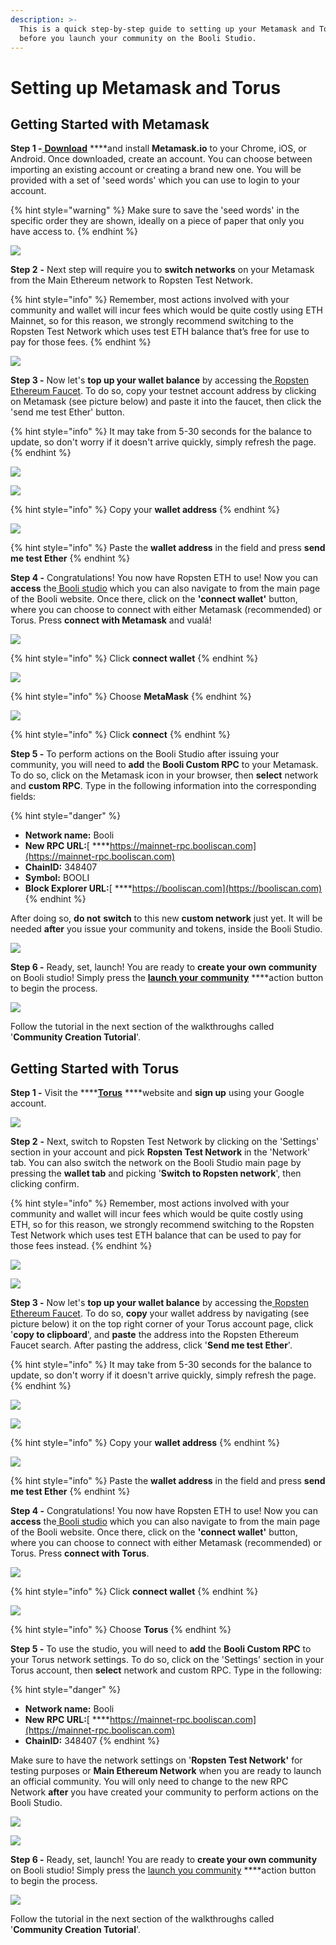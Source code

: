 ```yaml
---
description: >-
  This is a quick step-by-step guide to setting up your Metamask and Torus
  before you launch your community on the Booli Studio.
---
```


# Setting up Metamask and Torus

## Getting Started with Metamask

**Step 1 -**[ **Download**](https://metamask.io/download.html) ****and install **Metamask.io** to your Chrome, iOS, or Android. Once downloaded, create an account. You can choose between importing an existing account or creating a brand new one. You will be provided with a set of 'seed words' which you can use to login to your account. 

{% hint style="warning" %}
Make sure to save the 'seed words' in the specific order they are shown, ideally on a piece of paper that only you have access to.
{% endhint %}

![](https://lh4.googleusercontent.com/hflG6pLbJOuMi_AL2RG7e4KaTDs_XE7MOZ4y8C5fIDG5Esg0eaznwkrF3DYRsDXuWkBBZNFQf_QBHQ6ZlbPYReWInjutk-AVmxuP8iRTozOSJJDVgONwS1M8ynS4kRKcVi_U5BiW)

**Step 2** **-** Next step will require you to **switch networks** on your Metamask from the Main Ethereum network to Ropsten Test Network.

{% hint style="info" %}
Remember, most actions involved with your community and wallet will incur fees which would be quite costly using ETH Mainnet, so for this reason, we strongly recommend switching to the Ropsten Test Network which uses test ETH balance that’s free for use to pay for those fees.
{% endhint %}

![](https://lh6.googleusercontent.com/Gqk0ytUO2zfRkjj1XnWybPW-5H_puLHAJSPpoBaiRQ7-DMo3SYJlRnbWj58FOe-sbzzcxsIeqEcsO6BU74vhxFt0_OsUk7JIyTdjDwepCO5ZNBdSLwyCGJpcqbUTKLyKt9QD8mt4)

**Step 3 -** Now let's **top up your wallet balance** by accessing the[ Ropsten Ethereum Faucet](https://faucet.ropsten.be/). To do so, copy your testnet account address by clicking on Metamask \(see picture below\) and paste it into the faucet, then click the 'send me test Ether' button. 

{% hint style="info" %}
It may take from 5-30 seconds for the balance to update, so don't worry if it doesn't arrive quickly, simply refresh the page.
{% endhint %}

![](https://lh5.googleusercontent.com/Y5GWGfkgMP9MDTlJmz38ugasGwKNaf2TKzZly1r7eRK41EwM7LsaLM0cMp-05CDQmiom8RtEZx7v60HvW3QgUkMfYU4SEq2DFA0Cbz8YN0oTGTyy8c4riteHolWPCXNaf5Z9rntn)

![](../../.gitbook/assets/ezgif.com-resize-3-%20%281%29.png)

{% hint style="info" %}
Copy your **wallet address**
{% endhint %}

![](https://lh3.googleusercontent.com/om8jcqmzSLgVqxvRxir8MjAGegP6WmjMNNWg14HCZpq8EhH3oXwgumMtvE35S44GsTrC-tpozb0ROz_tpbnrOCxrAw4dGyilbYYg6qYTcmB--mUVebb08_Mup4tt09PvSACNSz-U)

{% hint style="info" %}
Paste the **wallet address** in the field and press **send me test Ether**
{% endhint %}

**Step 4 -** Congratulations! You now have Ropsten ETH to use! Now you can **access** the[ Booli studio](https://studio.booliscan.com/) which you can also navigate to from the main page of the Booli website. Once there, click on the **'connect wallet'** button, where you can choose to connect with either Metamask \(recommended\) or Torus. Press **connect with Metamask** and vualá!

![](https://lh5.googleusercontent.com/0bo-JxSCMa3LP66hYzyAItVUDHX6Bng0pLRSCZ7t7jBzSRoiASxj8wOveupcy4km_3Q5AWQJhZY_Neb7HNhHc3PbyJgKXKvEswVZCPzQBH-yfl_bf3n9cmwaJVkfybitcg9sEIUS)

{% hint style="info" %}
Click **connect wallet**
{% endhint %}

![](../../.gitbook/assets/ezgif.com-resize-2-.png)

{% hint style="info" %}
Choose **MetaMask**
{% endhint %}

![](https://lh6.googleusercontent.com/2-fzM-3sn-1lV0bt8AOKhafIrCgXZ8tN9Q4CnkkvNpcnYi1k3eFexR0ARsY9TLFCH_6MRUUO1Pmjr5KgCMZ8d_VM090ZH88eDqa2LEuB1XfBUcCA82aWkZjLvEsZG1wsdTybPnf5)

{% hint style="info" %}
Click **connect**
{% endhint %}

**Step 5 -** To perform actions on the Booli Studio after issuing your community, you will need to **add** the **Booli Custom RPC** to your Metamask. To do so, click on the Metamask icon in your browser, then **select** network and **custom RPC**. Type in the following information into the corresponding fields:

{% hint style="danger" %}
* **Network name:** Booli
* **New RPC URL:**[ ****https://mainnet-rpc.booliscan.com](https://mainnet-rpc.booliscan.com)
* **ChainID:** 348407
* **Symbol:** BOOLI
* **Block Explorer URL:**[ ****https://booliscan.com](https://booliscan.com)
{% endhint %}

After doing so, **do not** **switch** to this new **custom network** just yet. It will be needed **after** you issue your community and tokens, inside the Booli Studio.

![](https://lh5.googleusercontent.com/KlXdb_8hyTW65TRu1ihO5cFbzAYxcBAf1Z45LosvVnJhOWKMcXdB9MyyaLAs9EoL68pSGh3dVapNFezkBywQWRXU6IRYZE0LuAOG3Pk6b2y0pQTIwOnKt-uo-cmZW8cZgAV6spDx)

**Step 6 -** Ready, set, launch! You are ready to **create your own community** on Booli studio! Simply press the [**launch your community**](https://studio.booliscan.com/view/issuance) ****action button to begin the process. 

![](https://lh6.googleusercontent.com/e2Sgm9XCIfxrttDx_NkGiyV1-pE4SQHjxCZ_aISU2rAdusMJuPKbEqrANhQngoiABoXaUWdSz046OTyz9fnMI1AE6Zo8R2DsX31fZ73E_n3-bHSkCjmAIvApT-VUe6z7Gttu_JYe)

Follow the tutorial in the next section of the walkthroughs called '**Community Creation Tutorial**'.

## Getting Started with Torus

**Step 1 -** Visit the ****[**Torus**](https://app.tor.us/) ****website and **sign up** using your Google account.

![](../../.gitbook/assets/2.png)

**Step 2** **-** Next, switch to Ropsten Test Network by clicking on the 'Settings' section in your account and pick **Ropsten Test Network** in the 'Network' tab. You can also switch the network on the  Booli Studio main page by pressing the **wallet tab** and picking '**Switch to Ropsten network**', then clicking confirm.

{% hint style="info" %}
Remember, most actions involved with your community and wallet will incur fees which would be quite costly using ETH, so for this reason, we strongly recommend switching to the Ropsten Test Network which uses test ETH balance that can be used to pay for those fees instead.
{% endhint %}

![](../../.gitbook/assets/3.png)

![](../../.gitbook/assets/screenshot-2020-07-31-at-18.29.44.png)

**Step 3 -** Now let's **top up your wallet balance** by accessing the[ Ropsten Ethereum Faucet](https://faucet.ropsten.be/). To do so, **copy** your wallet address by navigating \(see picture below\) it on the top right corner of your Torus account page, click '**copy to clipboard**', and **paste** the address into the Ropsten Ethereum Faucet search. After pasting the address, click '**Send me test Ether**'.

{% hint style="info" %}
It may take from 5-30 seconds for the balance to update, so don't worry if it doesn't arrive quickly, simply refresh the page.
{% endhint %}

![](https://lh5.googleusercontent.com/Y5GWGfkgMP9MDTlJmz38ugasGwKNaf2TKzZly1r7eRK41EwM7LsaLM0cMp-05CDQmiom8RtEZx7v60HvW3QgUkMfYU4SEq2DFA0Cbz8YN0oTGTyy8c4riteHolWPCXNaf5Z9rntn)

![](../../.gitbook/assets/4.png)

{% hint style="info" %}
Copy your **wallet address**
{% endhint %}

![](https://lh3.googleusercontent.com/om8jcqmzSLgVqxvRxir8MjAGegP6WmjMNNWg14HCZpq8EhH3oXwgumMtvE35S44GsTrC-tpozb0ROz_tpbnrOCxrAw4dGyilbYYg6qYTcmB--mUVebb08_Mup4tt09PvSACNSz-U)

{% hint style="info" %}
Paste the **wallet address** in the field and press **send me test Ether**
{% endhint %}

**Step 4 -** Congratulations! You now have Ropsten ETH to use! Now you can **access** the[ Booli studio](https://studio.booliscan.com/) which you can also navigate to from the main page of the Booli website. Once there, click on the **'connect wallet'** button, where you can choose to connect with either Metamask \(recommended\) or Torus. Press **connect with Torus**.

![](https://lh5.googleusercontent.com/0bo-JxSCMa3LP66hYzyAItVUDHX6Bng0pLRSCZ7t7jBzSRoiASxj8wOveupcy4km_3Q5AWQJhZY_Neb7HNhHc3PbyJgKXKvEswVZCPzQBH-yfl_bf3n9cmwaJVkfybitcg9sEIUS)

{% hint style="info" %}
Click **connect wallet**
{% endhint %}

![](../../.gitbook/assets/1.png)

{% hint style="info" %}
Choose **Torus**
{% endhint %}

**Step 5 -** To use the studio, you will need to **add** the **Booli Custom RPC** to your Torus network settings. To do so, click on the 'Settings' section in your Torus account, then **select** network and custom RPC. Type in the following:

{% hint style="danger" %}
* **Network name:** Booli
* **New RPC URL:**[ ****https://mainnet-rpc.booliscan.com](https://mainnet-rpc.booliscan.com)
* **ChainID:** 348407
{% endhint %}

Make sure to have the network settings on '**Ropsten Test Network'** for testing purposes or **Main Ethereum Network** when you are ready to launch an official community. You will only need to change to the new RPC Network **after** you have created your community to perform actions on the Booli Studio.

![](../../.gitbook/assets/screenshot-2020-07-29-at-20.32.49.png)

![](../../.gitbook/assets/screenshot-2020-07-31-at-18.47.23.png)

**Step 6 -** Ready, set, launch! You are ready to **create your own community** on Booli studio! Simply press the [launch you community](https://studio.booliscan.com/view/issuance) ****action button to begin the process.

![](https://lh6.googleusercontent.com/e2Sgm9XCIfxrttDx_NkGiyV1-pE4SQHjxCZ_aISU2rAdusMJuPKbEqrANhQngoiABoXaUWdSz046OTyz9fnMI1AE6Zo8R2DsX31fZ73E_n3-bHSkCjmAIvApT-VUe6z7Gttu_JYe)

Follow the tutorial in the next section of the walkthroughs called '**Community Creation Tutorial**'.

